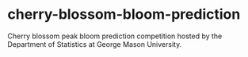 # cherry-blossom-bloom-prediction
Cherry blossom peak bloom prediction competition hosted by the Department of Statistics at George Mason University.

